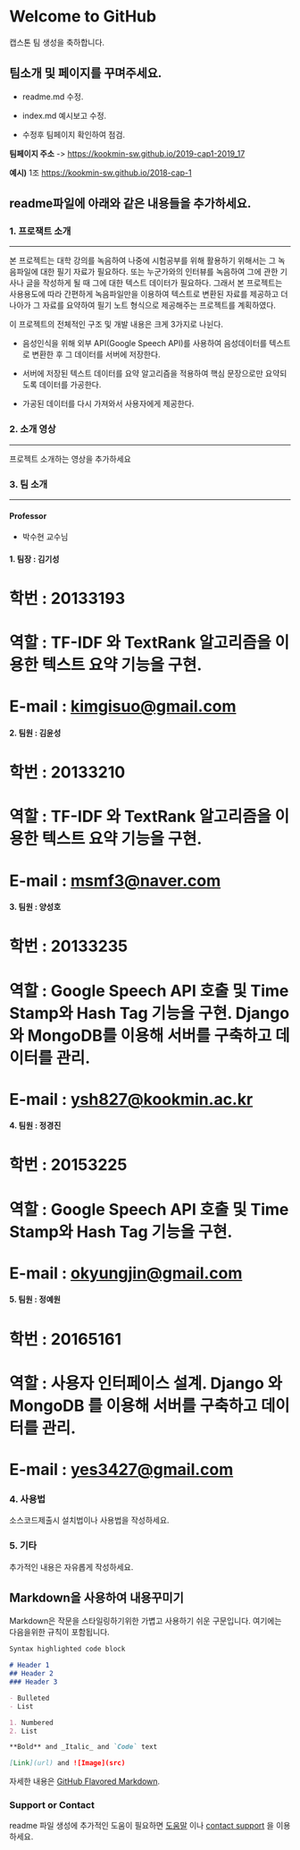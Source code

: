 # Welcome to GitHub

캡스톤 팀 생성을 축하합니다.

## 팀소개 및 페이지를 꾸며주세요.

- readme.md 수정.

- index.md 예시보고 수정.

- 수정후 팀페이지 확인하여 점검.

**팀페이지 주소** -> https://kookmin-sw.github.io/2019-cap1-2019_17

**예시)** 1조  https://kookmin-sw.github.io/2018-cap-1

## readme파일에 아래와 같은 내용들을 추가하세요.

### 1. 프로잭트 소개

---------------------------------------

본 프로젝트는 대학 강의를 녹음하여 나중에 시험공부를 위해 활용하기 위해서는 그 녹음파일에 대한 필기 자료가 필요하다. 또는 누군가와의 인터뷰를 녹음하여 그에 관한 기사나 글을 작성하게 될 때 그에 대한 텍스트 데이터가 필요하다. 그래서 본 프로젝트는 사용용도에 따라 간편하게 녹음파일만을 이용하여 텍스트로 변환된 자료를 제공하고 더 나아가 그 자료를 요약하여 필기 노트 형식으로 제공해주는 프로젝트를 계획하였다.

이 프로젝트의 전체적인 구조 및 개발 내용은 크게 3가지로 나뉜다.

-  음성인식을 위해 외부 API(Google Speech API)를 사용하여 음성데이터를 텍스트로 변환한 후 그 데이터를 서버에 저장한다.

-  서버에 저장된 텍스트 데이터를 요약 알고리즘을 적용하여 핵심 문장으로만 요약되도록 데이터를 가공한다.

-  가공된 데이터를 다시 가져와서 사용자에게 제공한다.

### 2. 소개 영상

---------------------------------------

프로젝트 소개하는 영상을 추가하세요

### 3. 팀 소개

---------------------------------------

#### Professor

- 박수현 교수님

#### 1. 팀장 : 김기성

# 학번 : 20133193

# 역할 : TF-IDF 와 TextRank 알고리즘을 이용한 텍스트 요약 기능을 구현.

# E-mail : kimgisuo@gmail.com

#### 2. 팀원 : 김윤성

# 학번 : 20133210

# 역할 : TF-IDF 와 TextRank 알고리즘을 이용한 텍스트 요약 기능을 구현.

# E-mail : msmf3@naver.com

#### 3. 팀원 : 양성호

# 학번 : 20133235

# 역할 : Google Speech API 호출 및 Time Stamp와 Hash Tag 기능을 구현. Django와 MongoDB를 이용해 서버를 구축하고 데이터를 관리.

# E-mail : ysh827@kookmin.ac.kr 

#### 4. 팀원 : 정경진

# 학번 : 20153225

# 역할 : Google Speech API 호출 및 Time Stamp와 Hash Tag 기능을 구현.

# E-mail : okyungjin@gmail.com

#### 5. 팀원 : 정예원

# 학번 : 20165161

# 역할 : 사용자 인터페이스 설계. Django 와 MongoDB 를 이용해 서버를 구축하고 데이터를 관리.

# E-mail : yes3427@gmail.com

### 4. 사용법

소스코드제출시 설치법이나 사용법을 작성하세요.

### 5. 기타

추가적인 내용은 자유롭게 작성하세요.


## Markdown을 사용하여 내용꾸미기

Markdown은 작문을 스타일링하기위한 가볍고 사용하기 쉬운 구문입니다. 여기에는 다음을위한 규칙이 포함됩니다.

```markdown
Syntax highlighted code block

# Header 1
## Header 2
### Header 3

- Bulleted
- List

1. Numbered
2. List

**Bold** and _Italic_ and `Code` text

[Link](url) and ![Image](src)
```

자세한 내용은 [GitHub Flavored Markdown](https://guides.github.com/features/mastering-markdown/).

### Support or Contact

readme 파일 생성에 추가적인 도움이 필요하면 [도움말](https://help.github.com/articles/about-readmes/) 이나 [contact support](https://github.com/contact) 을 이용하세요.
